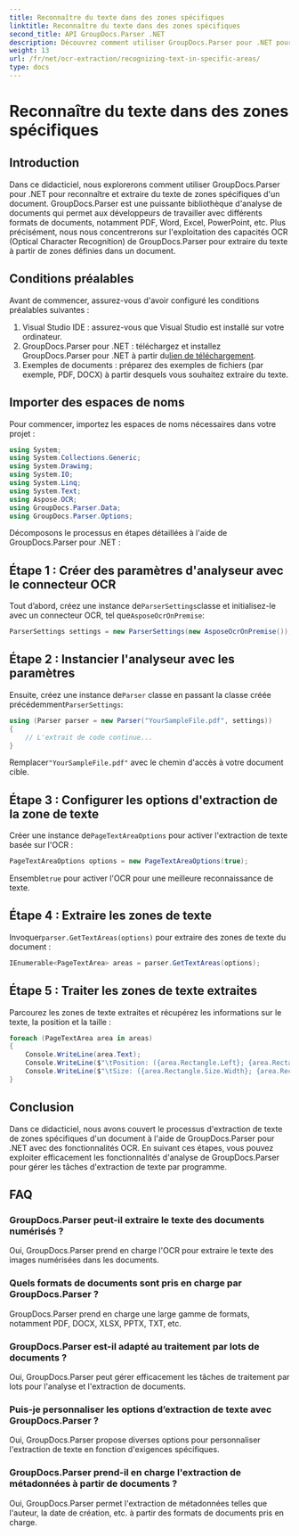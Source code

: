 ```yaml
---
title: Reconnaître du texte dans des zones spécifiques
linktitle: Reconnaître du texte dans des zones spécifiques
second_title: API GroupDocs.Parser .NET
description: Découvrez comment utiliser GroupDocs.Parser pour .NET pour extraire du texte de zones spécifiques dans des documents dotés de fonctionnalités OCR.
weight: 13
url: /fr/net/ocr-extraction/recognizing-text-in-specific-areas/
type: docs
---
```

# Reconnaître du texte dans des zones spécifiques

## Introduction
Dans ce didacticiel, nous explorerons comment utiliser GroupDocs.Parser pour .NET pour reconnaître et extraire du texte de zones spécifiques d'un document. GroupDocs.Parser est une puissante bibliothèque d'analyse de documents qui permet aux développeurs de travailler avec différents formats de documents, notamment PDF, Word, Excel, PowerPoint, etc. Plus précisément, nous nous concentrerons sur l'exploitation des capacités OCR (Optical Character Recognition) de GroupDocs.Parser pour extraire du texte à partir de zones définies dans un document.
## Conditions préalables
Avant de commencer, assurez-vous d'avoir configuré les conditions préalables suivantes :
1. Visual Studio IDE : assurez-vous que Visual Studio est installé sur votre ordinateur.
2.  GroupDocs.Parser pour .NET : téléchargez et installez GroupDocs.Parser pour .NET à partir du[lien de téléchargement](https://releases.groupdocs.com/parser/net/).
3. Exemples de documents : préparez des exemples de fichiers (par exemple, PDF, DOCX) à partir desquels vous souhaitez extraire du texte.

## Importer des espaces de noms
Pour commencer, importez les espaces de noms nécessaires dans votre projet :
```csharp
using System;
using System.Collections.Generic;
using System.Drawing;
using System.IO;
using System.Linq;
using System.Text;
using Aspose.OCR;
using GroupDocs.Parser.Data;
using GroupDocs.Parser.Options;
```

Décomposons le processus en étapes détaillées à l'aide de GroupDocs.Parser pour .NET :
## Étape 1 : Créer des paramètres d'analyseur avec le connecteur OCR
 Tout d’abord, créez une instance de`ParserSettings`classe et initialisez-le avec un connecteur OCR, tel que`AsposeOcrOnPremise`:
```csharp
ParserSettings settings = new ParserSettings(new AsposeOcrOnPremise());
```
## Étape 2 : Instancier l'analyseur avec les paramètres
 Ensuite, créez une instance de`Parser` classe en passant la classe créée précédemment`ParserSettings`:
```csharp
using (Parser parser = new Parser("YourSampleFile.pdf", settings))
{
    // L'extrait de code continue...
}
```
 Remplacer`"YourSampleFile.pdf"` avec le chemin d'accès à votre document cible.
## Étape 3 : Configurer les options d'extraction de la zone de texte
 Créer une instance de`PageTextAreaOptions` pour activer l'extraction de texte basée sur l'OCR :
```csharp
PageTextAreaOptions options = new PageTextAreaOptions(true);
```
 Ensemble`true` pour activer l'OCR pour une meilleure reconnaissance de texte.
## Étape 4 : Extraire les zones de texte
 Invoquer`parser.GetTextAreas(options)` pour extraire des zones de texte du document :
```csharp
IEnumerable<PageTextArea> areas = parser.GetTextAreas(options);
```
## Étape 5 : Traiter les zones de texte extraites
Parcourez les zones de texte extraites et récupérez les informations sur le texte, la position et la taille :
```csharp
foreach (PageTextArea area in areas)
{
    Console.WriteLine(area.Text);
    Console.WriteLine($"\tPosition: ({area.Rectangle.Left}; {area.Rectangle.Top})");
    Console.WriteLine($"\tSize: ({area.Rectangle.Size.Width}; {area.Rectangle.Size.Height})");
}
```

## Conclusion
Dans ce didacticiel, nous avons couvert le processus d'extraction de texte de zones spécifiques d'un document à l'aide de GroupDocs.Parser pour .NET avec des fonctionnalités OCR. En suivant ces étapes, vous pouvez exploiter efficacement les fonctionnalités d'analyse de GroupDocs.Parser pour gérer les tâches d'extraction de texte par programme.

## FAQ
### GroupDocs.Parser peut-il extraire le texte des documents numérisés ?
Oui, GroupDocs.Parser prend en charge l'OCR pour extraire le texte des images numérisées dans les documents.
### Quels formats de documents sont pris en charge par GroupDocs.Parser ?
GroupDocs.Parser prend en charge une large gamme de formats, notamment PDF, DOCX, XLSX, PPTX, TXT, etc.
### GroupDocs.Parser est-il adapté au traitement par lots de documents ?
Oui, GroupDocs.Parser peut gérer efficacement les tâches de traitement par lots pour l'analyse et l'extraction de documents.
### Puis-je personnaliser les options d’extraction de texte avec GroupDocs.Parser ?
Oui, GroupDocs.Parser propose diverses options pour personnaliser l'extraction de texte en fonction d'exigences spécifiques.
### GroupDocs.Parser prend-il en charge l'extraction de métadonnées à partir de documents ?
Oui, GroupDocs.Parser permet l'extraction de métadonnées telles que l'auteur, la date de création, etc. à partir des formats de documents pris en charge.